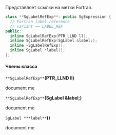 Представляет ссылки на метки Fortran.

```cpp
class **SgLabelRefExp**: public SgExpression {
  // Fortran label reference
  // variant == LABEL_REF
public:
  inline SgLabelRefExp(PTR_LLND ll);
  inline SgLabelRefExp(SgLabel &label;);
  inline ~SgLabelRefExp();
  inline SgLabel *label();
};
```

#### Члены класса

`**SgLabelRefExp**`**(PTR_LLND ll)**

document me

`**SgLabelRefExp**`**(SgLabel &label;)**

document me

`SgLabel ***label**`**()**

document me
